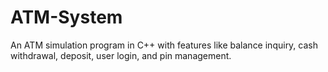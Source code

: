 # ATM-System
An ATM simulation program in C++ with features like balance inquiry, cash withdrawal, deposit, user login, and pin management.
